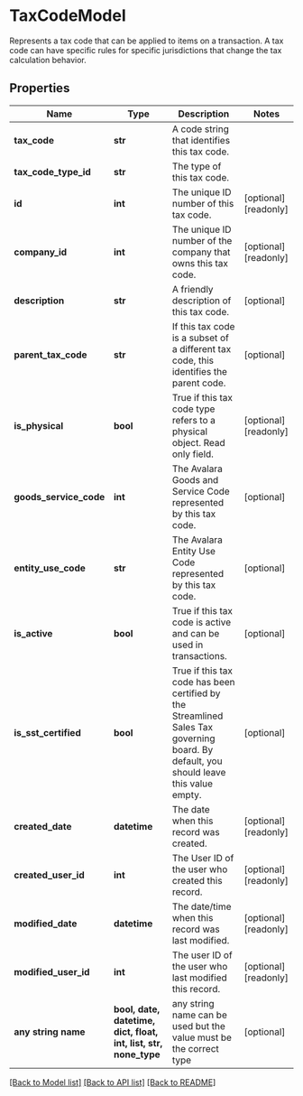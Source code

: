 # TaxCodeModel

Represents a tax code that can be applied to items on a transaction.  A tax code can have specific rules for specific jurisdictions that change the tax calculation behavior.

## Properties
Name | Type | Description | Notes
------------ | ------------- | ------------- | -------------
**tax_code** | **str** | A code string that identifies this tax code. | 
**tax_code_type_id** | **str** | The type of this tax code. | 
**id** | **int** | The unique ID number of this tax code. | [optional] [readonly] 
**company_id** | **int** | The unique ID number of the company that owns this tax code. | [optional] [readonly] 
**description** | **str** | A friendly description of this tax code. | [optional] 
**parent_tax_code** | **str** | If this tax code is a subset of a different tax code, this identifies the parent code. | [optional] 
**is_physical** | **bool** | True if this tax code type refers to a physical object.  Read only field. | [optional] [readonly] 
**goods_service_code** | **int** | The Avalara Goods and Service Code represented by this tax code. | [optional] 
**entity_use_code** | **str** | The Avalara Entity Use Code represented by this tax code. | [optional] 
**is_active** | **bool** | True if this tax code is active and can be used in transactions. | [optional] 
**is_sst_certified** | **bool** | True if this tax code has been certified by the Streamlined Sales Tax governing board.  By default, you should leave this value empty. | [optional] 
**created_date** | **datetime** | The date when this record was created. | [optional] [readonly] 
**created_user_id** | **int** | The User ID of the user who created this record. | [optional] [readonly] 
**modified_date** | **datetime** | The date/time when this record was last modified. | [optional] [readonly] 
**modified_user_id** | **int** | The user ID of the user who last modified this record. | [optional] [readonly] 
**any string name** | **bool, date, datetime, dict, float, int, list, str, none_type** | any string name can be used but the value must be the correct type | [optional]

[[Back to Model list]](../README.md#documentation-for-models) [[Back to API list]](../README.md#documentation-for-api-endpoints) [[Back to README]](../README.md)


